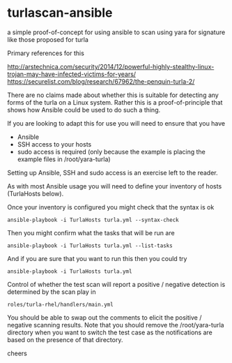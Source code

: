turlascan-ansible
=================

a simple proof-of-concept for using ansible to scan using yara for signature like those proposed for turla

Primary references for this

http://arstechnica.com/security/2014/12/powerful-highly-stealthy-linux-trojan-may-have-infected-victims-for-years/
https://securelist.com/blog/research/67962/the-penquin-turla-2/

There are no claims made about whether this is suitable for detecting any forms of the turla on a Linux system. Rather this is a proof-of-principle that shows how Ansible could be used to do such a thing. 

If you are looking to adapt this for use you will need to ensure that you have 
- Ansible
- SSH access to your hosts 
- sudo access is required (only because the example is placing the example files in /root/yara-turla)

Setting up Ansible, SSH and sudo access is an exercise left to the reader. 

As with most Ansible usage you will need to define your inventory of hosts (TurlaHosts below).

Once your inventory is configured you might check that the syntax is ok 

	ansible-playbook -i TurlaHosts turla.yml --syntax-check

Then you might confirm what the tasks that will be run are

	ansible-playbook -i TurlaHosts turla.yml --list-tasks

And if you are sure that you want to run this then you could try 

	ansible-playbook -i TurlaHosts turla.yml

Control of whether the test scan will report a positive / negative detection is determined by the scan play in

	roles/turla-rhel/handlers/main.yml

You should be able to swap out the comments to elicit the positive / negative scanning results. Note that you should remove the /root/yara-turla directory when you want to switch the test case as the notifications are based on the presence of that directory. 

cheers
